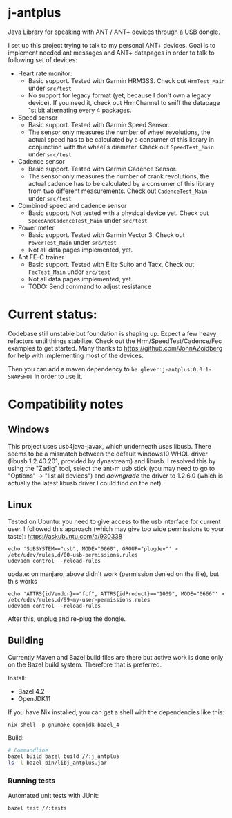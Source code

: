 # j-antplus
Java Library for speaking with ANT / ANT+ devices through a USB dongle.

I set up this project trying to talk to my personal ANT+ devices.
Goal is to implement needed ant messages and ANT+ datapages in order to talk to following set of devices:

* Heart rate monitor:
	* Basic support. Tested with Garmin HRM3SS. Check out `HrmTest_Main` under `src/test`
	* No support for legacy format (yet, because I don't own a legacy device). If you need it, check out HrmChannel to sniff the datapage 1st bit alternating every 4 packages.
* Speed sensor
	* Basic support. Tested with Garmin Speed Sensor.
	* The sensor only measures the number of wheel revolutions, the actual speed has to be calculated by a consumer of this library in conjunction with the wheel's diameter.
		Check out `SpeedTest_Main` under `src/test`
* Cadence sensor
	* Basic support. Tested with Garmin Cadence Sensor.
	* The sensor only measures the number of crank revolutions, the actual cadence has to be calculated by a consumer of this library from two different measurements.
		Check out `CadenceTest_Main` under `src/test`
* Combined speed and cadence sensor
	* Basic support. Not tested with a physical device yet. Check out `SpeedAndCadenceTest_Main` under `src/test`
* Power meter
	* Basic support. Tested with Garmin Vector 3. Check out `PowerTest_Main` under `src/test`
	* Not all data pages implemented, yet.
* Ant FE-C trainer
	* Basic support. Tested with Elite Suito and Tacx. Check out `FecTest_Main` under `src/test`
	* Not all data pages implemented, yet.
	* TODO: Send command to adjust resistance


# Current status: 
Codebase still unstable but foundation is shaping up. Expect a few heavy refactors until things stabilize.
Check out the Hrm/SpeedTest/Cadence/Fec examples to get started. Many thanks to https://github.com/JohnAZoidberg for help with implementing most of the devices.

Then you can add a maven dependency to `be.glever:j-antplus:0.0.1-SNAPSHOT` in order to use it.

# Compatibility notes
## Windows
This project uses usb4java-javax, which underneath uses libusb.
There seems to be a mismatch between the default windows10 WHQL driver (libusb 1.2.40.201, provided by dynastream) and libusb.
I resolved this by using the "Zadig" tool, select the ant-m usb stick (you may need to go to "Options" -> "list all devices")
and *downgrade* the driver to 1.2.6.0 (which is actually the latest libusb driver I could find on the net).

## Linux
Tested on Ubuntu: you need to give access to the usb interface for current user.
I followed this approach (which may give too wide permissions to your taste): https://askubuntu.com/a/930338  
```
echo 'SUBSYSTEM=="usb", MODE="0660", GROUP="plugdev"' > /etc/udev/rules.d/00-usb-permissions.rules
udevadm control --reload-rules
```

update: on manjaro, above didn't work (permission denied on the file), but this works
```
echo 'ATTRS{idVendor}=="fcf", ATTRS{idProduct}=="1009", MODE="0666"' > /etc/udev/rules.d/99-my-user-permissions.rules
udevadm control --reload-rules
```
After this, unplug and re-plug the dongle.

## Building

Currently Maven and Bazel build files are there but active work is done only on
the Bazel build system. Therefore that is preferred.

Install:

- Bazel 4.2
- OpenJDK11

If you have Nix installed, you can get a shell with the dependencies like this:

```
nix-shell -p gnumake openjdk bazel_4
```

Build:

```sh
# Commandline
bazel build bazel build //:j_antplus
ls -l bazel-bin/libj_antplus.jar
```

### Running tests

Automated unit tests with JUnit:

```sh
bazel test //:tests
```
